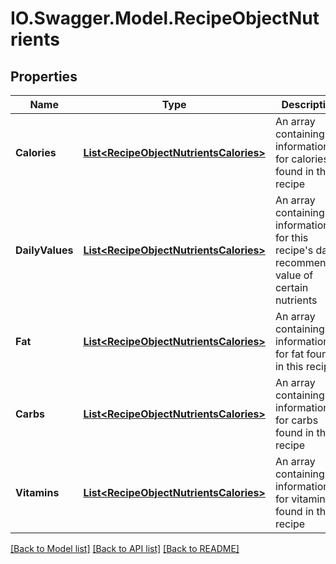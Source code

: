 # IO.Swagger.Model.RecipeObjectNutrients
## Properties

Name | Type | Description | Notes
------------ | ------------- | ------------- | -------------
**Calories** | [**List&lt;RecipeObjectNutrientsCalories&gt;**](RecipeObjectNutrientsCalories.md) | An array containing information for calories found in this recipe | [optional] 
**DailyValues** | [**List&lt;RecipeObjectNutrientsCalories&gt;**](RecipeObjectNutrientsCalories.md) | An array containing information for this recipe&#x27;s daily recommended value of certain nutrients | [optional] 
**Fat** | [**List&lt;RecipeObjectNutrientsCalories&gt;**](RecipeObjectNutrientsCalories.md) | An array containing information for fat found in this recipe | [optional] 
**Carbs** | [**List&lt;RecipeObjectNutrientsCalories&gt;**](RecipeObjectNutrientsCalories.md) | An array containing information for carbs found in this recipe | [optional] 
**Vitamins** | [**List&lt;RecipeObjectNutrientsCalories&gt;**](RecipeObjectNutrientsCalories.md) | An array containing information for vitamins found in this recipe | [optional] 

[[Back to Model list]](../README.md#documentation-for-models) [[Back to API list]](../README.md#documentation-for-api-endpoints) [[Back to README]](../README.md)

